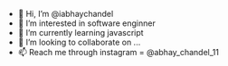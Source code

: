 - 👋 Hi, I’m @iabhaychandel
- 👀 I’m interested in software enginner
- 🌱 I’m currently learning javascript
- 💞️ I’m looking to collaborate on ...
- 📫 Reach me through instagram = @abhay_chandel_11 

<!---
iabhaychandel/iabhaychandel is a ✨ special ✨ repository because its `README.md` (this file) appears on your GitHub profile.
You can click the Preview link to take a look at your changes.
--->
